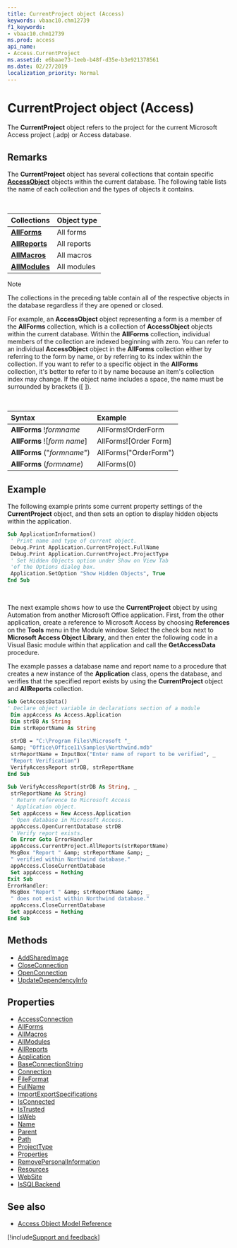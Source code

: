 ```yaml
---
title: CurrentProject object (Access)
keywords: vbaac10.chm12739
f1_keywords:
- vbaac10.chm12739
ms.prod: access
api_name:
- Access.CurrentProject
ms.assetid: e6baae73-1eeb-b48f-d35e-b3e921378561
ms.date: 02/27/2019
localization_priority: Normal
---
```



# CurrentProject object (Access)

The **CurrentProject** object refers to the project for the current Microsoft Access project (.adp) or Access database.


## Remarks

The **CurrentProject** object has several collections that contain specific **[AccessObject](Access.AccessObject.md)** objects within the current database. The following table lists the name of each collection and the types of objects it contains.

<br/>

|Collections|Object type|
|:-----|:-----|
|**[AllForms](Access.AllForms.md)**|All forms|
|**[AllReports](Access.AllReports.md)**|All reports|
|**[AllMacros](Access.allmacros.md)**|All macros|
|**[AllModules](Access.AllModules.md)**|All modules|

> [!NOTE] 
> The collections in the preceding table contain all of the respective objects in the database regardless if they are opened or closed.

For example, an **AccessObject** object representing a form is a member of the **AllForms** collection, which is a collection of **AccessObject** objects within the current database. Within the **AllForms** collection, individual members of the collection are indexed beginning with zero. You can refer to an individual **AccessObject** object in the **AllForms** collection either by referring to the form by name, or by referring to its index within the collection. If you want to refer to a specific object in the **AllForms** collection, it's better to refer to it by name because an item's collection index may change. If the object name includes a space, the name must be surrounded by brackets ([ ]).

<br/>

|Syntax|Example|
|:-----|:-----|
|**AllForms** !_formname_|AllForms!OrderForm|
|**AllForms** ![_form name_]|AllForms![Order Form]|
|**AllForms** ("_formname_")|AllForms("OrderForm")|
|**AllForms** (_formname_)|AllForms(0)|

## Example

The following example prints some current property settings of the **CurrentProject** object, and then sets an option to display hidden objects within the application.

```vb
Sub ApplicationInformation() 
 ' Print name and type of current object. 
 Debug.Print Application.CurrentProject.FullName 
 Debug.Print Application.CurrentProject.ProjectType 
 ' Set Hidden Objects option under Show on View Tab 
 'of the Options dialog box. 
 Application.SetOption "Show Hidden Objects", True 
End Sub
```

<br/>

The next example shows how to use the **CurrentProject** object by using Automation from another Microsoft Office application. First, from the other application, create a reference to Microsoft Access by choosing **References** on the **Tools** menu in the Module window. Select the check box next to **Microsoft Access Object Library**, and then enter the following code in a Visual Basic module within that application and call the **GetAccessData** procedure.

The example passes a database name and report name to a procedure that creates a new instance of the **Application** class, opens the database, and verifies that the specified report exists by using the **CurrentProject** object and **AllReports** collection.

```vb
Sub GetAccessData() 
' Declare object variable in declarations section of a module 
 Dim appAccess As Access.Application 
 Dim strDB As String 
 Dim strReportName As String 
 
 strDB = "C:\Program Files\Microsoft "_ 
 &amp; "Office\Office11\Samples\Northwind.mdb" 
 strReportName = InputBox("Enter name of report to be verified", _ 
 "Report Verification") 
 VerifyAccessReport strDB, strReportName 
End Sub 
 
Sub VerifyAccessReport(strDB As String, _ 
 strReportName As String) 
 ' Return reference to Microsoft Access 
 ' Application object. 
 Set appAccess = New Access.Application 
 ' Open database in Microsoft Access. 
 appAccess.OpenCurrentDatabase strDB 
 ' Verify report exists. 
 On Error Goto ErrorHandler 
 appAccess.CurrentProject.AllReports(strReportName) 
 MsgBox "Report " &amp; strReportName &amp; _ 
 " verified within Northwind database." 
 appAccess.CloseCurrentDatabase 
 Set appAccess = Nothing 
Exit Sub 
ErrorHandler: 
 MsgBox "Report " &amp; strReportName &amp; _ 
 " does not exist within Northwind database." 
 appAccess.CloseCurrentDatabase 
 Set appAccess = Nothing 
End Sub
```


## Methods

- [AddSharedImage](Access.CurrentProject.AddSharedImage.md)
- [CloseConnection](Access.CurrentProject.CloseConnection.md)
- [OpenConnection](Access.CurrentProject.OpenConnection.md)
- [UpdateDependencyInfo](Access.CurrentProject.UpdateDependencyInfo.md)

## Properties

- [AccessConnection](Access.CurrentProject.AccessConnection.md)
- [AllForms](Access.CurrentProject.AllForms.md)
- [AllMacros](Access.CurrentProject.AllMacros.md)
- [AllModules](Access.CurrentProject.AllModules.md)
- [AllReports](Access.CurrentProject.AllReports.md)
- [Application](Access.CurrentProject.Application.md)
- [BaseConnectionString](Access.CurrentProject.BaseConnectionString.md)
- [Connection](Access.CurrentProject.Connection.md)
- [FileFormat](Access.CurrentProject.FileFormat.md)
- [FullName](Access.CurrentProject.FullName.md)
- [ImportExportSpecifications](Access.CurrentProject.ImportExportSpecifications.md)
- [IsConnected](Access.CurrentProject.IsConnected.md)
- [IsTrusted](Access.CurrentProject.IsTrusted.md)
- [IsWeb](Access.CurrentProject.IsWeb.md)
- [Name](Access.CurrentProject.Name.md)
- [Parent](Access.CurrentProject.Parent.md)
- [Path](Access.CurrentProject.Path.md)
- [ProjectType](Access.CurrentProject.ProjectType.md)
- [Properties](Access.CurrentProject.Properties.md)
- [RemovePersonalInformation](Access.CurrentProject.RemovePersonalInformation.md)
- [Resources](Access.CurrentProject.Resources.md)
- [WebSite](Access.CurrentProject.WebSite.md)
- [IsSQLBackend](overview/Access.md)

## See also

- [Access Object Model Reference](overview/Access/object-model.md)



[!include[Support and feedback](~/includes/feedback-boilerplate.md)]

